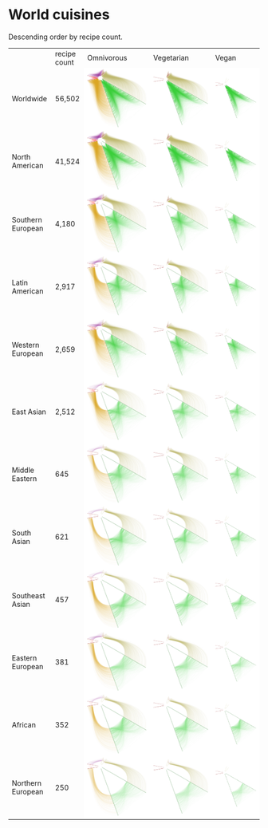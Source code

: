# World cuisines

Descending order by recipe count.

<table>
<tr>
<td>&nbsp;</td>
<td>recipe count</td>
<td>Omnivorous</td>
<td>Vegetarian</td>
<td>Vegan</td>
</tr>

<tr>
<td>Worldwide</td><td>56,502</td>
<td bgcolor="white"><img src="https://raw.githubusercontent.com/rgarcia-herrera/furry-spoon/master/plots/omni_all.png" width="100%"</td>
<td bgcolor="white"><img src="https://raw.githubusercontent.com/rgarcia-herrera/furry-spoon/master/plots/vegetarian_all.png" width="100%"</td>
<td bgcolor="white"><img src="https://raw.githubusercontent.com/rgarcia-herrera/furry-spoon/master/plots/vegan_all.png" width="100%"</td>
</tr>

<tr>
<td>North American</td><td>41,524 </td>
<td bgcolor="white"><img src="https://raw.githubusercontent.com/rgarcia-herrera/furry-spoon/master/plots/omni_NorthAmerican.png" width="100%"</td>
<td bgcolor="white"><img src="https://raw.githubusercontent.com/rgarcia-herrera/furry-spoon/master/plots/vegetarian_NorthAmerican.png" width="100%"</td>
<td bgcolor="white"><img src="https://raw.githubusercontent.com/rgarcia-herrera/furry-spoon/master/plots/vegan_NorthAmerican.png" width="100%"</td>
</tr>

<tr>
<td>Southern European</td><td>4,180 </td>
<td bgcolor="white"><img src="https://raw.githubusercontent.com/rgarcia-herrera/furry-spoon/master/plots/omni_SouthernEuropean.png" width="100%"</td>
<td bgcolor="white"><img src="https://raw.githubusercontent.com/rgarcia-herrera/furry-spoon/master/plots/vegetarian_SouthernEuropean.png  " width="100%"</td>
<td bgcolor="white"><img src="https://raw.githubusercontent.com/rgarcia-herrera/furry-spoon/master/plots/vegan_SouthernEuropean.png" width="100%"</td>
</tr>

<tr>
<td>Latin American</td><td>2,917 </td>
<td bgcolor="white"><img src="https://raw.githubusercontent.com/rgarcia-herrera/furry-spoon/master/plots/omni_LatinAmerican.png" width="100%"</td>
<td bgcolor="white"><img src="https://raw.githubusercontent.com/rgarcia-herrera/furry-spoon/master/plots/vegetarian_LatinAmerican.png" width="100%"</td>
<td bgcolor="white"><img src="https://raw.githubusercontent.com/rgarcia-herrera/furry-spoon/master/plots/vegan_LatinAmerican.png" width="100%"</td>
</tr>

<tr>
<td>Western European</td><td>2,659 </td>
<td bgcolor="white"><img src="https://raw.githubusercontent.com/rgarcia-herrera/furry-spoon/master/plots/omni_WesternEuropean.png" width="100%"</td>
<td bgcolor="white"><img src="https://raw.githubusercontent.com/rgarcia-herrera/furry-spoon/master/plots/vegetarian_WesternEuropean.png" width="100%"</td>
<td bgcolor="white"><img src="https://raw.githubusercontent.com/rgarcia-herrera/furry-spoon/master/plots/vegan_WesternEuropean.png" width="100%"</td>
</tr>

<tr>
<td>East Asian</td><td>2,512 </td>
<td bgcolor="white"><img src="https://raw.githubusercontent.com/rgarcia-herrera/furry-spoon/master/plots/omni_EastAsian.png" width="100%"</td>
<td bgcolor="white"><img src="https://raw.githubusercontent.com/rgarcia-herrera/furry-spoon/master/plots/vegetarian_EastAsian.png" width="100%"</td>
<td bgcolor="white"><img src="https://raw.githubusercontent.com/rgarcia-herrera/furry-spoon/master/plots/vegan_EastAsian.png" width="100%"</td>
</tr>

<tr>
<td>Middle Eastern</td><td>645 </td>
<td bgcolor="white"><img src="https://raw.githubusercontent.com/rgarcia-herrera/furry-spoon/master/plots/omni_MiddleEastern.png" width="100%"</td>
<td bgcolor="white"><img src="https://raw.githubusercontent.com/rgarcia-herrera/furry-spoon/master/plots/vegetarian_MiddleEastern.png" width="100%"</td>
<td bgcolor="white"><img src="https://raw.githubusercontent.com/rgarcia-herrera/furry-spoon/master/plots/vegan_MiddleEastern.png" width="100%"</td>
</tr>


<tr>
<td>South Asian</td><td>621 </td>
<td bgcolor="white"><img src="https://raw.githubusercontent.com/rgarcia-herrera/furry-spoon/master/plots/omni_SouthAsian.png" width="100%"</td>
<td bgcolor="white"><img src="https://raw.githubusercontent.com/rgarcia-herrera/furry-spoon/master/plots/vegetarian_SouthAsian.png  " width="100%"</td>
<td bgcolor="white"><img src="https://raw.githubusercontent.com/rgarcia-herrera/furry-spoon/master/plots/vegan_SouthAsian.png" width="100%"</td>
</tr>

<tr>
<td>Southeast Asian</td><td>457 </td>
<td bgcolor="white"><img src="https://raw.githubusercontent.com/rgarcia-herrera/furry-spoon/master/plots/omni_SoutheastAsian.png" width="100%"</td>
<td bgcolor="white"><img src="https://raw.githubusercontent.com/rgarcia-herrera/furry-spoon/master/plots/vegetarian_SoutheastAsian.png  " width="100%"</td>
<td bgcolor="white"><img src="https://raw.githubusercontent.com/rgarcia-herrera/furry-spoon/master/plots/vegan_SoutheastAsian.png" width="100%"</td>
</tr>


<tr>
<td>Eastern European</td><td>381 </td>
<td bgcolor="white"><img src="https://raw.githubusercontent.com/rgarcia-herrera/furry-spoon/master/plots/omni_EasternEuropean.png" width="100%"</td>
<td bgcolor="white"><img src="https://raw.githubusercontent.com/rgarcia-herrera/furry-spoon/master/plots/vegetarian_EasternEuropean.png" width="100%"</td>
<td bgcolor="white"><img src="https://raw.githubusercontent.com/rgarcia-herrera/furry-spoon/master/plots/vegan_EasternEuropean.png" width="100%"</td>
</tr>


<tr>
<td>African</td><td>352</td>
<td bgcolor="white"><img src="https://raw.githubusercontent.com/rgarcia-herrera/furry-spoon/master/plots/omni_African.png" width="100%"</td>
<td bgcolor="white"><img src="https://raw.githubusercontent.com/rgarcia-herrera/furry-spoon/master/plots/vegetarian_African.png" width="100%"</td>
<td bgcolor="white"><img src="https://raw.githubusercontent.com/rgarcia-herrera/furry-spoon/master/plots/vegan_African.png" width="100%"</td>
</tr>


<tr>
<td>Northern European</td><td>250 </td>
<td bgcolor="white"><img src="https://raw.githubusercontent.com/rgarcia-herrera/furry-spoon/master/plots/omni_NorthernEuropean.png" width="100%"</td>
<td bgcolor="white"><img src="https://raw.githubusercontent.com/rgarcia-herrera/furry-spoon/master/plots/vegetarian_NorthernEuropean.png  " width="100%"</td>
<td bgcolor="white"><img src="https://raw.githubusercontent.com/rgarcia-herrera/furry-spoon/master/plots/vegan_NorthernEuropean.png" width="100%"</td>
</tr>

</table>
